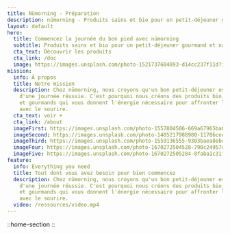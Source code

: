 ```yaml
---
title: Nümorning - Préparation
description: nümorning - Produits sains et bio pour un petit-déjeuner gourmand et naturel
layout: default
hero:
  title: Commencez la journée du bon pied avec nümorning
  subtitle: Produits sains et bio pour un petit-déjeuner gourmand et naturel.
  cta_text: Découvrir les produits
  cta_link: /doc
  image: https://images.unsplash.com/photo-1521737604893-d14cc237f11d?ixlib=rb-4.0.3&ixid=MnwxMjA3fDB8MHxwaG90by1wYWdlfHx8fGVufDB8fHx8&auto=format&fit=crop&crop=focalpoint&fp-y=.8&w=2830&h=1500&q=80&blend=111827&sat=-100&exp=15&blend-mode=multipl
mission:
  info: À propos
  title: Notre mission
  description: Chez nümorning, nous croyons qu'un bon petit-déjeuner est la clé
    d'une journée réussie. C'est pourquoi nous créons des produits bio, naturels
    et gourmands qui vous donnent l'énergie nécessaire pour affronter la journée
    avec le sourire.
  cta_text: voir +
  cta_link: /about
  imageFirst: https://images.unsplash.com/photo-1557804506-669a67965ba0?ixlib=rb-4.0.3&ixid=MnwxMjA3fDB8MHxwaG90by1wYWdlfHx8fGVufDB8fHx8&auto=format&fit=crop&h=528&q=80
  imageSecond: https://images.unsplash.com/photo-1485217988980-11786ced9454?ixlib=rb-4.0.3&ixid=MnwxMjA3fDB8MHxwaG90by1wYWdlfHx8fGVufDB8fHx8&auto=format&fit=crop&h=528&q=80
  imageThird: https://images.unsplash.com/photo-1559136555-9303baea8ebd?ixlib=rb-4.0.3&ixid=MnwxMjA3fDB8MHxwaG90by1wYWdlfHx8fGVufDB8fHx8&auto=format&fit=crop&crop=focalpoint&fp-x=.4&w=396&h=528&q=80
  imageFour: https://images.unsplash.com/photo-1670272504528-790c24957dda?ixlib=rb-4.0.3&ixid=MnwxMjA3fDF8MHxwaG90by1wYWdlfHx8fGVufDB8fHx8&auto=format&fit=crop&crop=left&w=400&h=528&q=80
  imageFive: https://images.unsplash.com/photo-1670272505284-8faba1c31f7d?ixlib=rb-4.0.3&ixid=MnwxMjA3fDF8MHxwaG90by1wYWdlfHx8fGVufDB8fHx8&auto=format&fit=crop&h=528&q=80
feature:
  info: Everything you need
  title: Tout dont vous avez besoin pour bien commencez
  description: Chez nümorning, nous croyons qu'un bon petit-déjeuner est la clé
    d'une journée réussie. C'est pourquoi nous créons des produits bio, naturels
    et gourmands qui vous donnent l'énergie nécessaire pour affronter la journée
    avec le sourire.
  video: /ressources/video.mp4
---
```


::home-section
::
